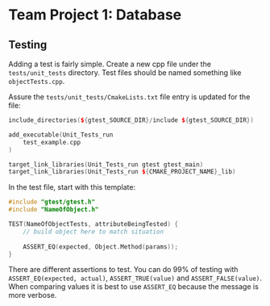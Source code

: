 # Team Project 1: Database

## Testing

Adding a test is fairly simple. Create a new cpp file under the 
`tests/unit_tests` directory. Test files should be named something like 
`objectTests.cpp`.

Assure the `tests/unit_tests/CmakeLists.txt` file entry is updated for the file:

``` cpp 
include_directories(${gtest_SOURCE_DIR}/include ${gtest_SOURCE_DIR})

add_executable(Unit_Tests_run
    test_example.cpp
)

target_link_libraries(Unit_Tests_run gtest gtest_main)
target_link_libraries(Unit_Tests_run ${CMAKE_PROJECT_NAME}_lib)
```

In the test file, start with this template:

``` cpp 
#include "gtest/gtest.h"
#include "NameOfObject.h"

TEST(NameOfObjectTests, attributeBeingTested) {
    // build object here to match situation
    
    ASSERT_EQ(expected, Object.Method(params));
}
```

There are different assertions to test. You can do 99% of testing with 
`ASSERT_EQ(expected, actual)`, `ASSERT_TRUE(value)` and `ASSERT_FALSE(value)`.
When comparing values it is best to use `ASSERT_EQ` because the message is
more verbose.
